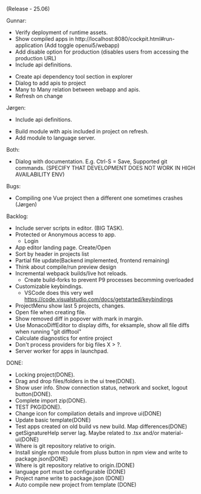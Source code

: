 (Release - 25.06)

Gunnar:
* Verify deployment of runtime assets.
* Show compiled apps in http://localhost:8080/cockpit.html#run-application (Add toggle openui5/webapp)
* Add disable option for production (disables users from accessing the production URL)
* Include api definitions.
 - Create api dependency tool section in explorer
 - Dialog to add apis to project
 - Many to Many relation between webapp and apis.
 - Refresh on change

Jørgen:
* Include api definitions.
 - Build module with apis included in project on refresh.
 - Add module to language server.

Both:
* Dialog with documentation. E.g. Ctrl-S = Save, Supported git commands. (SPECIFY THAT DEVELOPMENT DOES NOT WORK IN HIGH AVAILABILITY ENV)

Bugs:
* Compiling one Vue project then a different one sometimes crashes (Jørgen)

Backlog:
* Include server scripts in editor. (BIG TASK).
* Protected or Anonymous access to app.
   * Login
* App editor landing page. Create/Open
* Sort by header in projects list
* Partial file update(Backend implemented, frontend remaining)
* Think about compile/run preview design
* Incremental webpack builds/live hot reloads.
   * Create build-forks to prevent P9 processes becomming overloaded
* Customizable keybindings.
   - VSCode does this very well https://code.visualstudio.com/docs/getstarted/keybindings
* ProjectMenu show last 5 projects, changes.
* Open file when creating file.
* Show removed diff in popover with mark in margin.
* Use MonacoDiffEditor to display diffs, for eksample, show all file diffs when running "git difftool"
* Calculate diagnostics for entire project
* Don't process providers for big files X > ?. 
* Server worker for apps in launchpad.

DONE:
* Locking project(DONE).
* Drag and drop files/folders in the ui tree(DONE).
* Show user info. Show connection status, network and socket, logout button(DONE).
* Complete import zip(DONE).
* TEST PKG(DONE).
* Change icon for compilation details and improve ui(DONE)
* Update basic template(DONE)
* Test apps created on old build vs new build. Map differences(DONE)
* getSignatureHelp server lag. Maybe related to .tsx and/or material-ui(DONE)
* Where is git repository relative to origin.
* Install single npm module from pluss button in npm view and write to package.json(DONE)
* Where is git repository relative to origin.(DONE)
* language port must be configurable (DONE)
* Project name write to package.json (DONE)
* Auto compile new project from template (DONE)